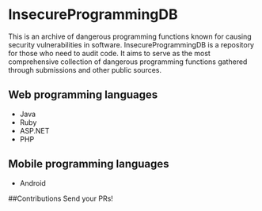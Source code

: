 # InsecureProgrammingDB
This is an archive of dangerous programming functions known for causing security vulnerabilities in software. InsecureProgrammingDB is a repository for those who need to audit code. It aims to serve as the most comprehensive collection of dangerous programming functions gathered through submissions and other public sources. 

## Web programming languages
* Java
* Ruby
* ASP.NET
* PHP

## Mobile programming languages
* Android

##Contributions
Send your PRs!
